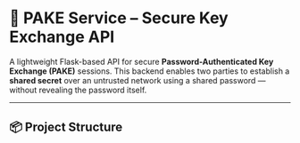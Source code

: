 # 🔐 PAKE Service – Secure Key Exchange API

A lightweight Flask-based API for secure **Password-Authenticated Key Exchange (PAKE)** sessions. This backend enables two parties to establish a **shared secret** over an untrusted network using a shared password — without revealing the password itself.

---

## 📦 Project Structure

